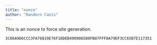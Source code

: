 ```yaml
---
title: "nonce"
author: "Randorn Canis"
---
```


This is an nonce to force site generation.

```
3C86A9D6CCC3FA76819E76F10DEB490906580FB07FFF8A79EF3CC65B7E117351
```
